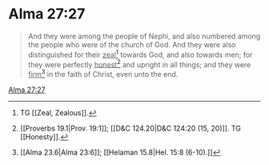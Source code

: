 # Alma 27:27

> And they were among the people of Nephi, and also numbered among the people who were of the church of God. And they were also distinguished for their <u>zeal</u>[^a] towards God, and also towards men; for they were perfectly <u>honest</u>[^b] and upright in all things; and they were <u>firm</u>[^c] in the faith of Christ, even unto the end.

[Alma 27:27](https://www.churchofjesuschrist.org/study/scriptures/bofm/alma/27?lang=eng&id=p27#p27)


[^a]: TG [[Zeal, Zealous]].
[^b]: [[Proverbs 19.1|Prov. 19:1]]; [[D&C 124.20|D&C 124:20 (15, 20)]]. TG [[Honesty]].
[^c]: [[Alma 23.6|Alma 23:6]]; [[Helaman 15.8|Hel. 15:8 (6-10).]]

